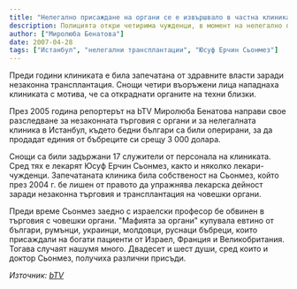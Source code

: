 ```yaml
---
title: "Нелегално присаждане на органи се е извършвало в частна клиника в Истанбул"
description: Полицията откри четирима чужденци, в момент на нелегално присаждане на органи, в частна клиника в Истанбул.
author: ["Миролюба Бенатова"]
date: 2007-04-28
tags: ["Истанбул", "нелегални трансплантации", "Юсуф Ерчин Сьонмез"]
---
```


Преди години клиниката е била запечатана от здравните власти заради незаконна трансплантация. Снощи четири въоръжени лица нападнаха клиниката с мотива, че са откраднати органите на техни близки.

През 2005 година репортерът на bTV Миролюба Бенатова направи свое разследване за незаконната търговия с органи и за нелегалната клиника в Истанбул, където бедни българи са били оперирани, за да продадат единия от бъбреците си срещу 3 000 долара.

Снощи са били задържани 17 служители от персонала на клиниката. Сред тях е лекарят Юсуф Ерчин Сьонмез, както и няколко лекари-чужденци. Запечатаната клиника била собственост на Сьонмез, който през 2004 г. бе лишен от правото да упражнява лекарска дейност заради незаконна търговия и трансплантация на човешки органи.

Преди време Сьонмез заедно с израелски професор бе обвинен в търговия с човешки органи. "Мафията за органи" купувала евтино от българи, румънци, украинци, молдовци, руснаци бъбреци, които присаждали на богати пациенти от Израел, Франция и Великобритания. Тогава случаят нашумя много. Двадесет и шест души, сред които и доктор Сьонмез, получиха различни присъди.

*Източник: [bTV](https://btvnovinite.bg/57802-Nelegalno_prisajdane_na_organi_se_e_izvarshvalo_v_chastna_klinika_v_Istanbul.html)*
